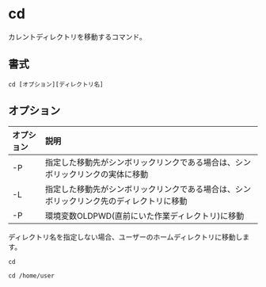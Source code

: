 # cd

カレントディレクトリを移動するコマンド。

## 書式

```
cd [オプション][ディレクトリ名]
```

## オプション
|オプション|説明|
|:--|:--|
|-P|指定した移動先がシンボリックリンクである場合は、シンボリックリンクの実体に移動|
|-L|指定した移動先がシンボリックリンクである場合は、シンボリックリンク先のディレクトリに移動|
|-P|環境変数OLDPWD(直前にいた作業ディレクトリ)に移動|


ディレクトリ名を指定しない場合、ユーザーのホームディレクトリに移動します。
```
cd
```

```
cd /home/user
```
